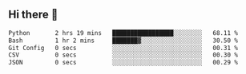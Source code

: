 ## Hi there 👋

<!--START_SECTION:waka-->

```txt
Python       2 hrs 19 mins   █████████████████░░░░░░░░   68.11 %
Bash         1 hr 2 mins     ███████▓░░░░░░░░░░░░░░░░░   30.50 %
Git Config   0 secs          ░░░░░░░░░░░░░░░░░░░░░░░░░   00.31 %
CSV          0 secs          ░░░░░░░░░░░░░░░░░░░░░░░░░   00.30 %
JSON         0 secs          ░░░░░░░░░░░░░░░░░░░░░░░░░   00.29 %
```

<!--END_SECTION:waka-->

<!--
**OliverShang/OliverShang** is a ✨ _special_ ✨ repository because its `README.md` (this file) appears on your GitHub profile.

Here are some ideas to get you started:

- 🔭 I’m currently working on ...
- 🌱 I’m currently learning ...
- 👯 I’m looking to collaborate on ...
- 🤔 I’m looking for help with ...
- 💬 Ask me about ...
- 📫 How to reach me: ...
- 😄 Pronouns: ...
- ⚡ Fun fact: ...
-->
